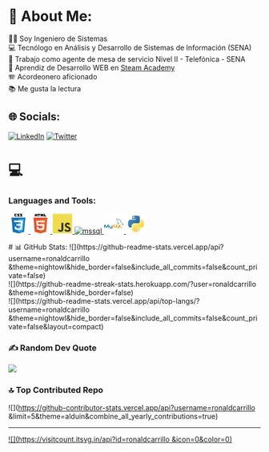 # 💫 About Me:
🧑‍💻 Soy Ingeniero de Sistemas<br>💻 Tecnólogo en Análisis y Desarrollo de Sistemas de Información (SENA)<br>🌱 Trabajo como agente de mesa de servicio Nivel II - Telefónica - SENA<br>👯 Aprendiz de Desarrollo WEB en [Steam Academy](https://www.steamacademy.com.co/)<br>🪗 Acordeonero aficionado<br>📚 Me gusta la lectura


## 🌐 Socials:
[![LinkedIn](https://img.shields.io/badge/LinkedIn-%230077B5.svg?logo=linkedin&logoColor=white)](https://www.linkedin.com/in/ronald-carrillo-839555106/) [![Twitter](https://img.shields.io/badge/Twitter-%231DA1F2.svg?logo=Twitter&logoColor=white)](https://twitter.com/@ronald_carrillo) 

# 💻 <h3 align="left">Languages and Tools:</h3>
<p align="left"> <a href="https://www.w3schools.com/css/" target="_blank" rel="noreferrer"> <img src="https://raw.githubusercontent.com/devicons/devicon/master/icons/css3/css3-original-wordmark.svg" alt="css3" width="40" height="40"/> </a> <a href="https://www.w3.org/html/" target="_blank" rel="noreferrer"> <img src="https://raw.githubusercontent.com/devicons/devicon/master/icons/html5/html5-original-wordmark.svg" alt="html5" width="40" height="40"/> </a> <a href="https://developer.mozilla.org/en-US/docs/Web/JavaScript" target="_blank" rel="noreferrer"> <img src="https://raw.githubusercontent.com/devicons/devicon/master/icons/javascript/javascript-original.svg" alt="javascript" width="40" height="40"/> </a> <a href="https://www.microsoft.com/en-us/sql-server" target="_blank" rel="noreferrer"> <img src="https://www.svgrepo.com/show/303229/microsoft-sql-server-logo.svg" alt="mssql" width="40" height="40"/> </a> <a href="https://www.mysql.com/" target="_blank" rel="noreferrer"> <img src="https://raw.githubusercontent.com/devicons/devicon/master/icons/mysql/mysql-original-wordmark.svg" alt="mysql" width="40" height="40"/> </a> <a href="https://www.python.org" target="_blank" rel="noreferrer"> <img src="https://raw.githubusercontent.com/devicons/devicon/master/icons/python/python-original.svg" alt="python" width="40" height="40"/> </a> </p>
# 📊 GitHub Stats:
![](https://github-readme-stats.vercel.app/api?username=ronaldcarrillo &theme=nightowl&hide_border=false&include_all_commits=false&count_private=false)<br/>
![](https://github-readme-streak-stats.herokuapp.com/?user=ronaldcarrillo &theme=nightowl&hide_border=false)<br/>
![](https://github-readme-stats.vercel.app/api/top-langs/?username=ronaldcarrillo &theme=nightowl&hide_border=false&include_all_commits=false&count_private=false&layout=compact)

### ✍️ Random Dev Quote
![](https://quotes-github-readme.vercel.app/api?type=horizontal&theme=merko)

### 🔝 Top Contributed Repo
![](https://github-contributor-stats.vercel.app/api?username=ronaldcarrillo &limit=5&theme=alduin&combine_all_yearly_contributions=true)

---
[![](https://visitcount.itsvg.in/api?id=ronaldcarrillo &icon=0&color=0)](https://visitcount.itsvg.in)

<!-- Proudly created with GPRM ( https://gprm.itsvg.in ) -->
